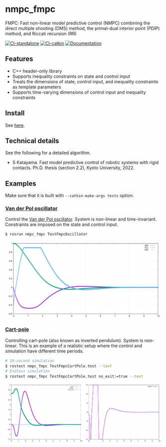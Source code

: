 # nmpc_fmpc
FMPC: Fast non-linear model predictive control (NMPC) combining the direct multiple shooting (DMS) method, the primal-dual interior point (PDIP) method, and Riccati recursion (RR)

[![CI-standalone](https://github.com/isri-aist/NMPC/actions/workflows/ci-standalone.yaml/badge.svg)](https://github.com/isri-aist/NMPC/actions/workflows/ci-standalone.yaml)
[![CI-catkin](https://github.com/isri-aist/NMPC/actions/workflows/ci-catkin.yaml/badge.svg)](https://github.com/isri-aist/NMPC/actions/workflows/ci-catkin.yaml)
[![Documentation](https://img.shields.io/badge/doxygen-online-brightgreen?logo=read-the-docs&style=flat)](https://isri-aist.github.io/NMPC/nmpc_fmpc/index.html)

## Features
- C++ header-only library
- Supports inequality constraints on state and control input
- Treats the dimensions of state, control input, and inequality constraints as template parameters
- Supports time-varying dimensions of control input and inequality constraints

## Install
See [here](https://isri-aist.github.io/NMPC/doc/Install).

## Technical details
See the following for a detailed algorithm.
- S Katayama. Fast model predictive control of robotic systems with rigid contacts. Ph.D. thesis (section 2.2), Kyoto University, 2022.

## Examples
Make sure that it is built with `--catkin-make-args tests` option.

### [Van der Pol oscillator](tests/src/TestFmpcOscillator.cpp)
Control the [Van der Pol oscillator](https://web.casadi.org/docs/#a-simple-test-problem).
System is non-linear and time-invariant. Constraints are imposed on the state and control input.
```bash
$ rosrun nmpc_fmpc TestFmpcOscillator
```
![TestFmpcOscillator](doc/images/TestFmpcOscillator.png)


### [Cart-pole](tests/src/TestFmpcCartPole.cpp)
Controlling cart-pole (also known as inverted pendulum).
System is non-linear.
This is an example of a realistic setup where the control and simulation have different time periods.
```bash
# 10-second simulation
$ rostest nmpc_fmpc TestFmpcCartPole.test --text
# Endless simulation
$ rostest nmpc_fmpc TestFmpcCartPole.test no_exit:=true --text
```
![TestFmpcCartPole](doc/images/TestFmpcCartPole.png)
